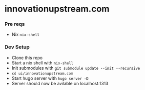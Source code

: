 # innovationupstream.com

### Pre reqs

- Nix `nix-shell`

### Dev Setup

- Clone this repo
- Start a nix shell with `nix-shell`
- Init submodules with `git submodule update --init --recursive`
- `cd ui/innovationupstream.com`
- Start hugo server with `hugo server -D`
- Server should now be avilable on localhost:1313

